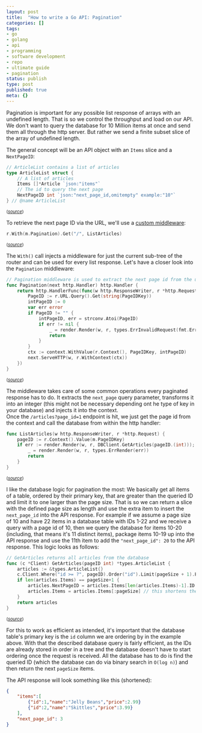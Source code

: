 ```yaml
---
layout: post
title:  "How to write a Go API: Pagination"
categories: []
tags:
- go
- golang
- api
- programming
- software development
- repo
- ultimate guide
- pagination
status: publish
type: post
published: true
meta: {}
---
```

Pagination is important for any possible list response of arrays with an undefined length. That is so we control the throughput and load on our API. We don't want to query the database for 10 Million items at once and send them all through the http server. But rather we send a finite subset slice of the array of undefined length.  

The general concept will be an API object with an `Items` slice and a `NextPageID`:

```go
// ArticleList contains a list of articles
type ArticleList struct {
	// A list of articles
	Items []*Article `json:"items"`
	// The id to query the next page
	NextPageID int `json:"next_page_id,omitempty" example:"10"`
} // @name ArticleList
```
<sup>(*[source](https://github.com/jonnylangefeld/go-api/blob/v1.0.0/pkg/types/types.go#L30-L36)*)</sup>

To retrieve the next page ID via the URL, we'll use a [custom middleware](/blog/how-to-write-a-go-api-the-ultimate-guide#8-custom-middlewares):

```go
r.With(m.Pagination).Get("/", ListArticles)
```
<sup>(*[source](https://github.com/jonnylangefeld/go-api/blob/v1.0.0/pkg/api/api.go#L50)*)</sup>

The `With()` call injects a middleware for just the current sub-tree of the router and can be used for every list response. Let's have a closer look into the `Pagination` middleware:

<!--more-->

```go
// Pagination middleware is used to extract the next page id from the url query
func Pagination(next http.Handler) http.Handler {
	return http.HandlerFunc(func(w http.ResponseWriter, r *http.Request) {
		PageID := r.URL.Query().Get(string(PageIDKey))
		intPageID := 0
		var err error
		if PageID != "" {
			intPageID, err = strconv.Atoi(PageID)
			if err != nil {
				_ = render.Render(w, r, types.ErrInvalidRequest(fmt.Errorf("couldn't read %s: %w", PageIDKey, err)))
				return
			}
		}
		ctx := context.WithValue(r.Context(), PageIDKey, intPageID)
		next.ServeHTTP(w, r.WithContext(ctx))
	})
}
```
<sup>(*[source](https://github.com/jonnylangefeld/go-api/blob/v1.0.0/pkg/middelware/pagination.go#L19-L35)*)</sup>

The middleware takes care of some common operations every paginated response has to do. It extracts the `next_page` query parameter, transforms it into an integer (this might not be necessary depending ont he type of key in your database) and injects it into the context.  
Once the `/articles?page_id=1` endpoint is hit, we just get the page id from the context and call the database from within the http handler:

```go
func ListArticles(w http.ResponseWriter, r *http.Request) {
	pageID := r.Context().Value(m.PageIDKey)
	if err := render.Render(w, r, DBClient.GetArticles(pageID.(int))); err != nil {
		_ = render.Render(w, r, types.ErrRender(err))
		return
	}
}
```
<sup>(*[source](https://github.com/jonnylangefeld/go-api/blob/v1.0.0/pkg/api/operations.go)*)</sup>

I like the database logic for pagination the most: We basically get all items of a table, ordered by their primary key, that are greater than the queried ID and limit it to one larger than the page size. That is so we can return a slice with the defined page size as length and use the extra item to insert the `next_page_id` into the API response. For example if we assume a page size of 10 and have 22 items in a database table with IDs 1-22 and we receive a query with a page id of 10, then we query the database for items 10-20 (including, that means it's 11 distinct items), package items 10-19 up into the API response and use the 11th item to add the `"next_page_id": 20` to the API response. This logic looks as follows:

```go
// GetArticles returns all articles from the database
func (c *Client) GetArticles(pageID int) *types.ArticleList {
	articles := &types.ArticleList{}
	c.Client.Where("id >= ?", pageID).Order("id").Limit(pageSize + 1).Find(&articles.Items)
	if len(articles.Items) == pageSize+1 {
		articles.NextPageID = articles.Items[len(articles.Items)-1].ID
		articles.Items = articles.Items[:pageSize] // this shortens the slice by 1
	}
	return articles
}
```
<sup>(*[source](https://github.com/jonnylangefeld/go-api/blob/v1.0.0/pkg/db/db.go#L81-L90)*)</sup>

For this to work as efficient as intended, it's important that the database table's primary key is the `id` column we are ordering by in the example above. With that the described database query is fairly efficient, as the IDs are already stored in order in a tree and the database doesn't have to start ordering once the request is received. All the database has to do is find the queried ID (which the database can do via binary search in `O(log n)`) and then return the next `pageSize` items.

The API response will look something like this (shortened):

```json
{
    "items":[
        {"id":1,"name":"Jelly Beans","price":2.99}
        {"id":2,"name":"Skittles","price":3.99}
    ],
    "next_page_id": 3
}
```